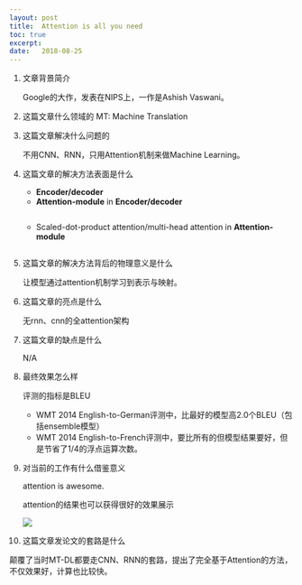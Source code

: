 ```yaml
---
layout: post
title:  Attention is all you need
toc: true 
excerpt: 
date:   2018-08-25
---
```


1. 文章背景简介

   Google的大作，发表在NIPS上，一作是Ashish Vaswani。

2. 这篇文章什么领域的
   MT: Machine Translation

3. 这篇文章解决什么问题的

   不用CNN、RNN，只用Attention机制来做Machine Learning。

4. 这篇文章的解决方法表面是什么

   - **Encoder/decoder**
   - **Attention-module** in **Encoder/decoder**

   <p style="text-align: center;"><img src="{{ "/images/2018-08-25-attention-is-all-you-need.png" | absolute_url }}" alt="" /></p>
   

   - Scaled-dot-product attention/multi-head attention in **Attention-module**

   <p class="fit" style="text-align: center;"><img src="{{ "/images/2018-08-25-attention-is-all-you-need2.png" | absolute_url }}" alt="" /></p>


5. 这篇文章的解决方法背后的物理意义是什么

   让模型通过attention机制学习到表示与映射。

6. 这篇文章的亮点是什么

   无rnn、cnn的全attention架构

7. 这篇文章的缺点是什么

   N/A

8. 最终效果怎么样

    评测的指标是BLEU

   - WMT 2014 English-to-German评测中，比最好的模型高2.0个BLEU（包括ensemble模型）
   - WMT 2014 English-to-French评测中，要比所有的但模型结果要好，但是节省了1/4的浮点运算次数。

9. 对当前的工作有什么借鉴意义

   attention is awesome.

   attention的结果也可以获得很好的效果展示

   ![](/Users/liujiaxiang/Document/olenet.github.io/_posts/static/pics/2018-08-25-attention-is-all-you-need3.png)

10. 这篇文章发论文的套路是什么

  颠覆了当时MT-DL都要走CNN、RNN的套路，提出了完全基于Attention的方法，不仅效果好，计算也比较快。

  

